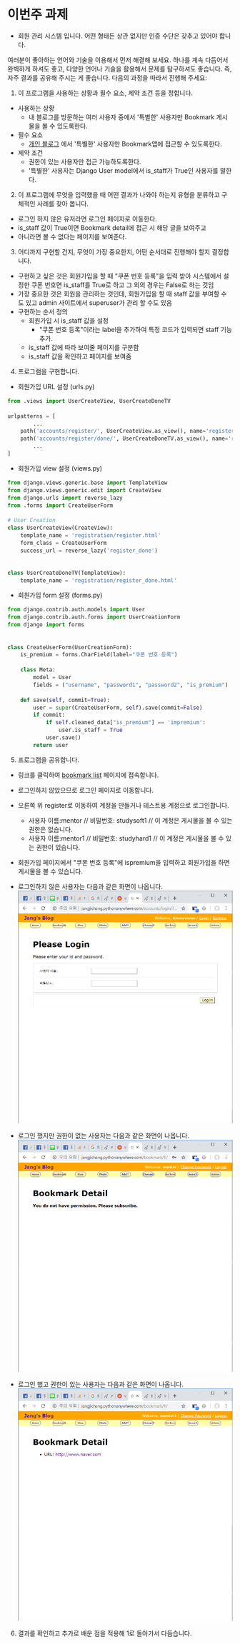  # 이번주 과제
 - 회원 관리 시스템 입니다.
어떤 형태든 상관 없지만
인증 수단은 갖추고 있어야 합니다.

여러분이 좋아하는 언어와 기술을 이용해서 먼저 해결해 보세요. 하나를 계속 다듬어서 완벽하게 하셔도 좋고, 다양한 언어나 기술을 활용해서 문제를 탐구하셔도 좋습니다. 즉, 자주 결과를 공유해 주시는 게 좋습니다.
다음의 과정을 따라서 진행해 주세요:
1. 이 프로그램을 사용하는 상황과 필수 요소, 제약 조건 등을 정합니다.
- 사용하는 상황
    - 내 블로그를 방문하는 여러 사용자 중에서 '특별한' 사용자만 Bookmark 게시물을 볼 수 있도록한다.
- 필수 요소
    - [개인 블로그](http://jangjichang.pythonanywhere.com/?utm_source=github&utm_medium=banner&utm_campaign=post)
    에서 '특별한' 사용자만 Bookmark앱에 접근할 수 있도록한다.
- 제약 조건
    - 권한이 있는 사용자만 접근 가능하도록한다.
    - '특별한' 사용자는 Django User model에서 is_staff가 True인 사용자를 말한다.


2. 이 프로그램에 무엇을 입력했을 때 어떤 결과가 나와야 하는지 유형을 분류하고 구체적인 사례를 찾아 봅니다.
- 로그인 하지 않은 유저라면 로그인 페이지로 이동한다.
- is_staff 값이 True이면 Bookmark detail에 접근 시 해당 글을 보여주고
- 아니라면 볼 수 없다는 페이지를 보여준다.

3. 어디까지 구현할 건지, 무엇이 가장 중요한지, 어떤 순서대로 진행해야 할지 결정합니다.
- 구현하고 싶은 것은 회원가입을 할 때 "쿠폰 번호 등록"을 입력 받아 시스템에서 설정한 쿠폰 번호면 is_staff를 True로 하고
그 외의 경우는 False로 하는 것임
- 가장 중요한 것은 회원을 관리하는 것인데, 회원가입을 할 때 staff 값을 부여할 수도 있고 admin 사이트에서 superuser가 관리 할 수도 있음
- 구현하는 순서 정의
    - 회원가입 시 is_staff 값을 설정
        - "쿠폰 번호 등록"이라는 label을 추가하여 특정 코드가 입력되면 staff 기능 추가.
    - is_staff 값에 따라 보여줄 페이지를 구분함
    - is_staff 값을 확인하고 페이지를 보여줌

4. 프로그램을 구현합니다.
- 회원가입 URL 설정 (urls.py)
```python
from .views import UserCreateView, UserCreateDoneTV

urlpatterns = [
        ...
    path('accounts/register/', UserCreateView.as_view(), name='register'),
    path('accounts/register/done/', UserCreateDoneTV.as_view(), name='register_done'),
        ...
]
```

- 회원가입 view 설정 (views.py)
```python
from django.views.generic.base import TemplateView
from django.views.generic.edit import CreateView
from django.urls import reverse_lazy
from .forms import CreateUserForm

# User Creation
class UserCreateView(CreateView):
    template_name = 'registration/register.html'
    form_class = CreateUserForm
    success_url = reverse_lazy('register_done')


class UserCreateDoneTV(TemplateView):
    template_name = 'registration/register_done.html'
```

- 회원가입 form 설정 (forms.py)
```python
from django.contrib.auth.models import User
from django.contrib.auth.forms import UserCreationForm
from django import forms


class CreateUserForm(UserCreationForm):
    is_premium = forms.CharField(label="쿠폰 번호 등록")

    class Meta:
        model = User
        fields = ("username", "password1", "password2", "is_premium")

    def save(self, commit=True):
        user = super(CreateUserForm, self).save(commit=False)
        if commit:
            if self.cleaned_data["is_premium"] == 'impremium':
                user.is_staff = True
            user.save()
        return user
```

5. 프로그램을 공유합니다.
- 링크를 클릭하여
[bookmark list](http://jangjichang.pythonanywhere.com/bookmark/?utm_source=github&utm_medium=banner&utm_campaign=post)
페이지에 접속합니다.
- 로그인하지 않았으므로 로그인 페이지로 이동합니다.
- 오른쪽 위 register로 이동하여 계정을 만들거나 테스트용 계정으로 로그인합니다.
    - 사용자 이름:mentor // 비밀번호: studysoft1     // 이 계정은 게시물을 볼 수 있는 권한은 없습니다.
    - 사용자 이름:mentor1 // 비밀번호: studyhard1    // 이 계정은 게시물을 볼 수 있는 권한이 있습니다.
- 회원가입 페이지에서 "쿠폰 번호 등록"에 ispremium을 입력하고 회원가입을 하면 게시물을 볼 수 있습니다.

- 로그인하지 않은 사용자는 다음과 같은 화면이 나옵니다.
![로그인안함](../image/로그인안함.png)
- 로그인 했지만 권한이 없는 사용자는 다음과 같은 화면이 나옵니다.
![로그인했지만권한없음](../image/로그인했지만권한없음.png) 
- 로그인 했고 권한이 있는 사용자는 다음과 같은 화면이 나옵니다. 
![로그인했고권한있음](../image/로그인했고권한있음.png)

6. 결과를 확인하고 추가로 배운 점을 적용해 1로 돌아가서 다듬습니다.
    
